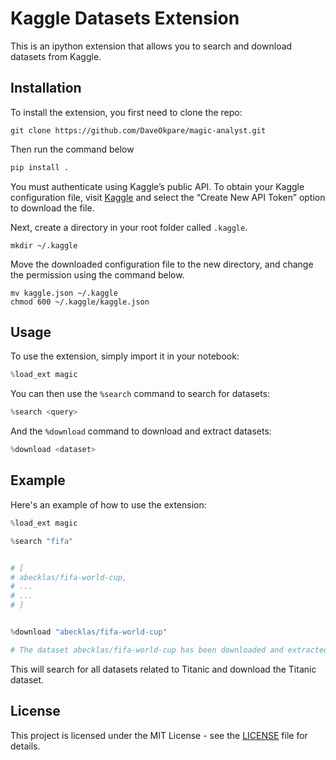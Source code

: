 # Kaggle Datasets Extension

This is an ipython extension that allows you to search and download datasets from Kaggle.

## Installation

To install the extension, you first need to clone the repo:

```commandline
git clone https://github.com/DaveOkpare/magic-analyst.git
```
Then run the command below
```python 
pip install .
```

You must authenticate using Kaggle’s public API. To obtain your Kaggle configuration file, visit [Kaggle](https://www.kaggle.com/me/account) and select the “Create New API Token” option to download the file.

Next, create a directory in your root folder called `.kaggle`. 
```shell
mkdir ~/.kaggle
```

Move the downloaded configuration file to the new directory, and change the permission using the command below.
```shell
mv kaggle.json ~/.kaggle
chmod 600 ~/.kaggle/kaggle.json
```


## Usage

To use the extension, simply import it in your notebook:


```python
%load_ext magic
```


You can then use the `%search` command to search for datasets:

```python
%search <query>
```


And the `%download` command to download and extract datasets:

```python
%download <dataset>
```


## Example

Here&apos;s an example of how to use the extension:

```python
%load_ext magic

%search "fifa"


# [
# abecklas/fifa-world-cup,
# ...
# ...
# ]


%download "abecklas/fifa-world-cup"

# The dataset abecklas/fifa-world-cup has been downloaded and extracted to /content/fifa-world-cup.
```



This will search for all datasets related to Titanic and download the Titanic dataset.

## License

This project is licensed under the MIT License - see the [LICENSE](LICENSE) file for details.
